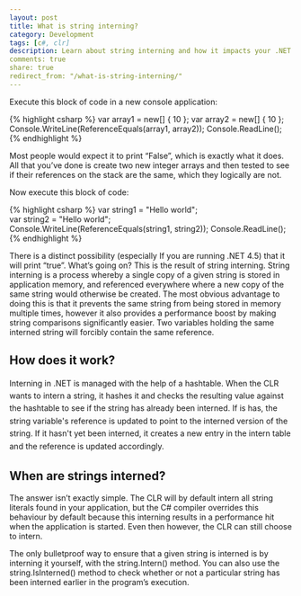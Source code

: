 ```yaml
---
layout: post
title: What is string interning?
category: Development
tags: [c#, clr]
description: Learn about string interning and how it impacts your .NET applications.
comments: true
share: true
redirect_from: "/what-is-string-interning/"
---
```

Execute this block of code in a new console application:

{% highlight csharp %}
var array1 = new[] { 10 };
var array2 = new[] { 10 };
Console.WriteLine(ReferenceEquals(array1, array2));
Console.ReadLine();
{% endhighlight %}

Most people would expect it to print “False”, which is exactly what it does. All that you’ve done is create two new integer arrays and then tested to see if their references on the stack are the same, which they logically are not.

Now execute this block of code:

{% highlight csharp %}
var string1 = "Hello world";
var string2 = "Hello world";
Console.WriteLine(ReferenceEquals(string1, string2));
Console.ReadLine();
{% endhighlight %}

There is a distinct possibility (especially If you are running .NET 4.5) that it will print “true”. What’s going on?
<a id="more"></a><a id="more-532"></a>
This is the result of string interning. String interning is a process whereby a single copy of a given string is stored in application memory, and referenced everywhere where a new copy of the same string would otherwise be created. The most obvious advantage to doing this is that it prevents the same string from being stored in memory multiple times, however it also provides a performance boost by making string comparisons significantly easier. Two variables holding the same interned string will forcibly contain the same reference.

## How does it work?

<span style="line-height: 1.6em;">Interning in .NET is managed with the help of a hashtable. When the CLR wants to intern a string, it hashes it and checks the resulting value against the hashtable to see if the string has already been interned. If is has, the string variable's reference is updated to point to the interned version of the string. If it hasn't yet been interned, it creates a new entry in the intern table and the reference is updated accordingly.</span>

## When are strings interned?

The answer isn’t exactly simple. The CLR will by default intern all string literals found in your application, but the C# compiler overrides this behaviour by default because this interning results in a performance hit when the application is started. Even then however, the CLR can still choose to intern.

The only bulletproof way to ensure that a given string is interned is by interning it yourself, with the string.Intern() method. You can also use the string.IsInterned() method to check whether or not a particular string has been interned earlier in the program’s execution.

